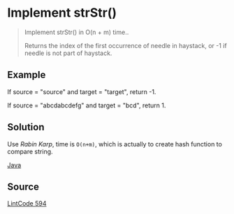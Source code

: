 # Implement strStr()

> Implement strStr() in O(n + m) time..
>
> Returns the index of the first occurrence of needle in haystack, or -1 if needle is not part of haystack.

## Example

If source = "source" and target = "target", return -1.

If source = "abcdabcdefg" and target = "bcd", return 1.

## Solution

Use _Rabin Karp_, time is `O(n+m)`, which is actually to create hash function to compare string.

[Java](solution1.java)


## Source

[LintCode 594](http://www.lintcode.com/en/problem/strstr-ii/)